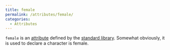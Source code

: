 ```yaml
---
title: female
permalink: /attributes/female/
categories: 
  - Attributes
---
```


`female` is an [attribute](attribute) defined by the
[standard library](Standard_library). Somewhat obviously, it
is used to declare a character is female.
